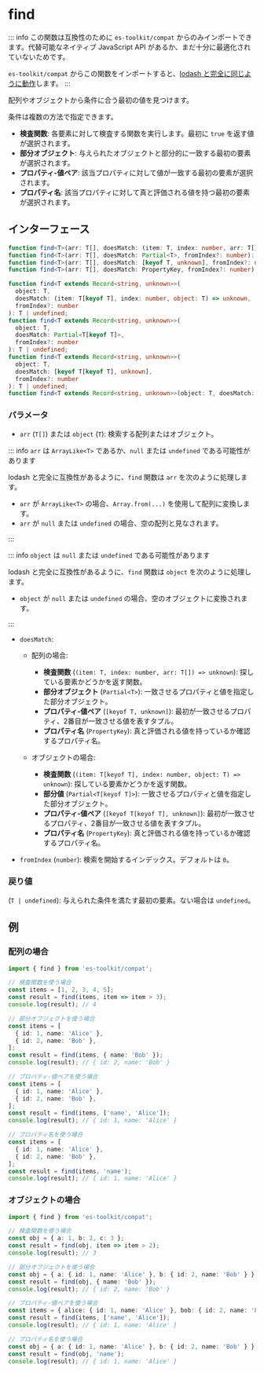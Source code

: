 # find

::: info
この関数は互換性のために `es-toolkit/compat` からのみインポートできます。代替可能なネイティブ JavaScript API があるか、まだ十分に最適化されていないためです。

`es-toolkit/compat` からこの関数をインポートすると、[lodash と完全に同じように動作](../../../compatibility.md)します。
:::

配列やオブジェクトから条件に合う最初の値を見つけます。

条件は複数の方法で指定できます。

- **検査関数**: 各要素に対して検査する関数を実行します。最初に `true` を返す値が選択されます。
- **部分オブジェクト**: 与えられたオブジェクトと部分的に一致する最初の要素が選択されます。
- **プロパティ-値ペア**: 該当プロパティに対して値が一致する最初の要素が選択されます。
- **プロパティ名**: 該当プロパティに対して真と評価される値を持つ最初の要素が選択されます。

## インターフェース

```typescript
function find<T>(arr: T[], doesMatch: (item: T, index: number, arr: T[]) => unknown, fromIndex?: number): T | undefined;
function find<T>(arr: T[], doesMatch: Partial<T>, fromIndex?: number): T | undefined;
function find<T>(arr: T[], doesMatch: [keyof T, unknown], fromIndex?: number): T | undefined;
function find<T>(arr: T[], doesMatch: PropertyKey, fromIndex?: number): T | undefined;

function find<T extends Record<string, unknown>>(
  object: T,
  doesMatch: (item: T[keyof T], index: number, object: T) => unknown,
  fromIndex?: number
): T | undefined;
function find<T extends Record<string, unknown>>(
  object: T,
  doesMatch: Partial<T[keyof T]>,
  fromIndex?: number
): T | undefined;
function find<T extends Record<string, unknown>>(
  object: T,
  doesMatch: [keyof T[keyof T], unknown],
  fromIndex?: number
): T | undefined;
function find<T extends Record<string, unknown>>(object: T, doesMatch: PropertyKey, fromIndex?: number): T | undefined;
```

### パラメータ

- `arr` (`T[]`) または `object` (`T`): 検索する配列またはオブジェクト。

::: info `arr` は `ArrayLike<T>` であるか、`null` または `undefined` である可能性があります

lodash と完全に互換性があるように、`find` 関数は `arr` を次のように処理します。

- `arr` が `ArrayLike<T>` の場合、`Array.from(...)` を使用して配列に変換します。
- `arr` が `null` または `undefined` の場合、空の配列と見なされます。

:::

::: info `object` は `null` または `undefined` である可能性があります

lodash と完全に互換性があるように、`find` 関数は `object` を次のように処理します。

- `object` が `null` または `undefined` の場合、空のオブジェクトに変換されます。

:::

- `doesMatch`:

  - 配列の場合:

    - **検査関数** (`(item: T, index: number, arr: T[]) => unknown`): 探している要素かどうかを返す関数。
    - **部分オブジェクト** (`Partial<T>`): 一致させるプロパティと値を指定した部分オブジェクト。
    - **プロパティ-値ペア** (`[keyof T, unknown]`): 最初が一致させるプロパティ、2番目が一致させる値を表すタプル。
    - **プロパティ名** (`PropertyKey`): 真と評価される値を持っているか確認するプロパティ名。

  - オブジェクトの場合:
    - **検査関数** (`(item: T[keyof T], index: number, object: T) => unknown`): 探している要素かどうかを返す関数。
    - **部分値** (`Partial<T[keyof T]>`): 一致させるプロパティと値を指定した部分オブジェクト。
    - **プロパティ-値ペア** (`[keyof T[keyof T], unknown]`): 最初が一致させるプロパティ、2番目が一致させる値を表すタプル。
    - **プロパティ名** (`PropertyKey`): 真と評価される値を持っているか確認するプロパティ名。

- `fromIndex` (`number`): 検索を開始するインデックス。デフォルトは `0`。

### 戻り値

(`T | undefined`): 与えられた条件を満たす最初の要素。ない場合は `undefined`。

## 例

### 配列の場合

```typescript
import { find } from 'es-toolkit/compat';

// 検査関数を使う場合
const items = [1, 2, 3, 4, 5];
const result = find(items, item => item > 3);
console.log(result); // 4

// 部分オブジェクトを使う場合
const items = [
  { id: 1, name: 'Alice' },
  { id: 2, name: 'Bob' },
];
const result = find(items, { name: 'Bob' });
console.log(result); // { id: 2, name: 'Bob' }

// プロパティ-値ペアを使う場合
const items = [
  { id: 1, name: 'Alice' },
  { id: 2, name: 'Bob' },
];
const result = find(items, ['name', 'Alice']);
console.log(result); // { id: 1, name: 'Alice' }

// プロパティ名を使う場合
const items = [
  { id: 1, name: 'Alice' },
  { id: 2, name: 'Bob' },
];
const result = find(items, 'name');
console.log(result); // { id: 1, name: 'Alice' }
```

### オブジェクトの場合

```typescript
import { find } from 'es-toolkit/compat';

// 検査関数を使う場合
const obj = { a: 1, b: 2, c: 3 };
const result = find(obj, item => item > 2);
console.log(result); // 3

// 部分オブジェクトを使う場合
const obj = { a: { id: 1, name: 'Alice' }, b: { id: 2, name: 'Bob' } };
const result = find(obj, { name: 'Bob' });
console.log(result); // { id: 2, name: 'Bob' }

// プロパティ-値ペアを使う場合
const items = { alice: { id: 1, name: 'Alice' }, bob: { id: 2, name: 'Bob' } };
const result = find(items, ['name', 'Alice']);
console.log(result); // { id: 1, name: 'Alice' }

// プロパティ名を使う場合
const obj = { a: { id: 1, name: 'Alice' }, b: { id: 2, name: 'Bob' } };
const result = find(obj, 'name');
console.log(result); // { id: 1, name: 'Alice' }
```
